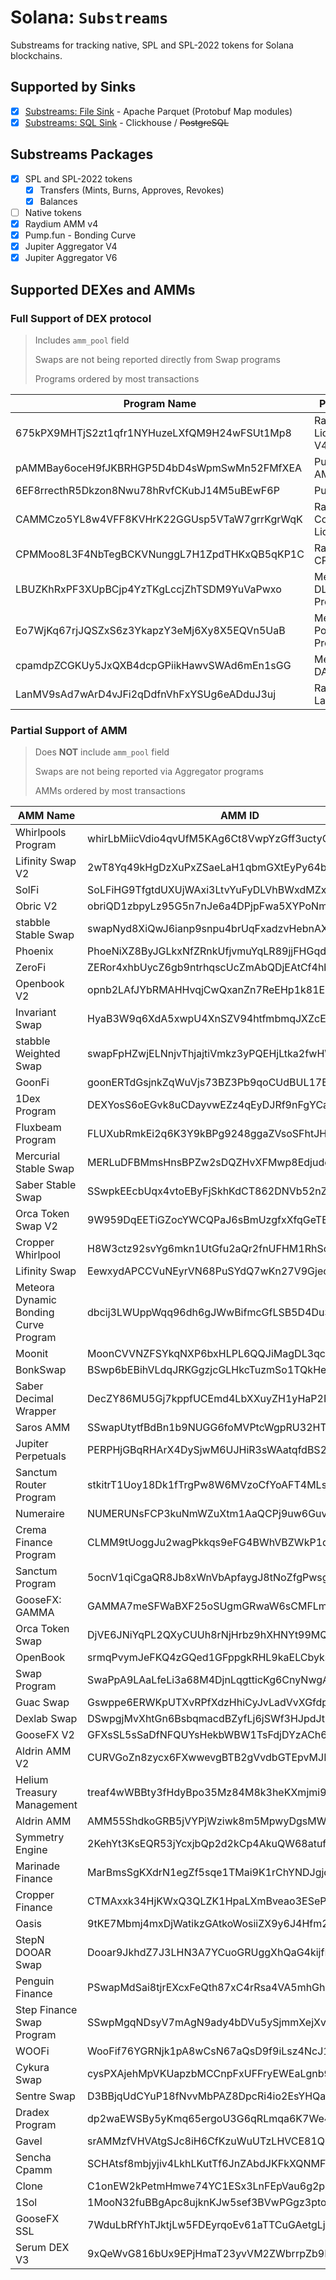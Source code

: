 # Solana: `Substreams`

Substreams for tracking native, SPL and SPL-2022 tokens for Solana blockchains.

## Supported by Sinks

- [x] [Substreams: File Sink](https://github.com/streamingfast/substreams-sink-files) - Apache Parquet (Protobuf Map modules)
- [x] [Substreams: SQL Sink](https://github.com/streamingfast/substreams-sink-sql) - Clickhouse / ~~PostgreSQL~~

## Substreams Packages

- [x] SPL and SPL-2022 tokens
  - [x] Transfers (Mints, Burns, Approves, Revokes)
  - [x] Balances
- [ ] Native tokens
- [x] Raydium AMM v4
- [x] Pump.fun - Bonding Curve
- [x] Jupiter Aggregator V4
- [x] Jupiter Aggregator V6

## Supported DEXes and AMMs

### Full Support of DEX protocol

> Includes `amm_pool` field
>
> Swaps are not being reported directly from Swap programs
>
> Programs ordered by most transactions

| Program Name | Program ID |
|------------|--------------|
| 675kPX9MHTjS2zt1qfr1NYHuzeLXfQM9H24wFSUt1Mp8 | Raydium Liquidity Pool V4 |
| pAMMBay6oceH9fJKBRHGP5D4bD4sWpmSwMn52FMfXEA | Pump.fun AMM |
| 6EF8rrecthR5Dkzon8Nwu78hRvfCKubJ14M5uBEwF6P | Pump.fun |
| CAMMCzo5YL8w4VFF8KVHrK22GGUsp5VTaW7grrKgrWqK | Raydium Concentrated Liquidity |
| CPMMoo8L3F4NbTegBCKVNunggL7H1ZpdTHKxQB5qKP1C | Raydium CPMM |
| LBUZKhRxPF3XUpBCjp4YzTKgLccjZhTSDM9YuVaPwxo | Meteora DLMM Program |
| Eo7WjKq67rjJQSZxS6z3YkapzY3eMj6Xy8X5EQVn5UaB | Meteora Pools Program |
| cpamdpZCGKUy5JxQXB4dcpGPiikHawvSWAd6mEn1sGG | Meteora DAMM v2 |
| LanMV9sAd7wArD4vJFi2qDdfnVhFxYSUg6eADduJ3uj | Raydium Launchpad |

### Partial Support of AMM

> Does **NOT** include `amm_pool` field
>
> Swaps are not being reported via Aggregator programs
>
> AMMs ordered by most transactions

| AMM Name | AMM ID |
|-----|--------------|
| Whirlpools Program | whirLbMiicVdio4qvUfM5KAg6Ct8VwpYzGff3uctyCc |
| Lifinity Swap V2 | 2wT8Yq49kHgDzXuPxZSaeLaH1qbmGXtEyPy64bL7aD3c |
| SolFi | SoLFiHG9TfgtdUXUjWAxi3LtvYuFyDLVhBWxdMZxyCe |
| Obric V2 | obriQD1zbpyLz95G5n7nJe6a4DPjpFwa5XYPoNm113y |
| stabble Stable Swap | swapNyd8XiQwJ6ianp9snpu4brUqFxadzvHebnAXjJZ |
| Phoenix | PhoeNiXZ8ByJGLkxNfZRnkUfjvmuYqLR89jjFHGqdXY |
| ZeroFi | ZERor4xhbUycZ6gb9ntrhqscUcZmAbQDjEAtCf4hbZY |
| Openbook V2 | opnb2LAfJYbRMAHHvqjCwQxanZn7ReEHp1k81EohpZb |
| Invariant Swap | HyaB3W9q6XdA5xwpU4XnSZV94htfmbmqJXZcEbRaJutt |
| stabble Weighted Swap | swapFpHZwjELNnjvThjajtiVmkz3yPQEHjLtka2fwHW |
| GoonFi | goonERTdGsjnkZqWuVjs73BZ3Pb9qoCUdBUL17BnS5j |
| 1Dex Program | DEXYosS6oEGvk8uCDayvwEZz4qEyDJRf9nFgYCaqPMTm |
| Fluxbeam Program | FLUXubRmkEi2q6K3Y9kBPg9248ggaZVsoSFhtJHSrm1X |
| Mercurial Stable Swap | MERLuDFBMmsHnsBPZw2sDQZHvXFMwp8EdjudcU2HKky |
| Saber Stable Swap | SSwpkEEcbUqx4vtoEByFjSkhKdCT862DNVb52nZg1UZ |
| Orca Token Swap V2 | 9W959DqEETiGZocYWCQPaJ6sBmUzgfxXfqGeTEdp3aQP |
| Cropper Whirlpool | H8W3ctz92svYg6mkn1UtGfu2aQr2fnUFHM1RhScEtQDt |
| Lifinity Swap | EewxydAPCCVuNEyrVN68PuSYdQ7wKn27V9Gjeoi8dy3S |
| Meteora Dynamic Bonding Curve Program | dbcij3LWUppWqq96dh6gJWwBifmcGfLSB5D4DuSMaqN |
| Moonit | MoonCVVNZFSYkqNXP6bxHLPL6QQJiMagDL3qcqUQTrG |
| BonkSwap | BSwp6bEBihVLdqJRKGgzjcGLHkcTuzmSo1TQkHepzH8p |
| Saber Decimal Wrapper | DecZY86MU5Gj7kppfUCEmd4LbXXuyZH1yHaP2NTqdiZB |
| Saros AMM | SSwapUtytfBdBn1b9NUGG6foMVPtcWgpRU32HToDUZr |
| Jupiter Perpetuals | PERPHjGBqRHArX4DySjwM6UJHiR3sWAatqfdBS2qQJu |
| Sanctum Router Program | stkitrT1Uoy18Dk1fTrgPw8W6MVzoCfYoAFT4MLsmhq |
| Numeraire | NUMERUNsFCP3kuNmWZuXtm1AaQCPj9uw6Guv2Ekoi5P |
| Crema Finance Program | CLMM9tUoggJu2wagPkkqs9eFG4BWhVBZWkP1qv3Sp7tR |
| Sanctum Program | 5ocnV1qiCgaQR8Jb8xWnVbApfaygJ8tNoZfgPwsgx9kx |
| GooseFX: GAMMA | GAMMA7meSFWaBXF25oSUgmGRwaW6sCMFLmBNiMSdbHVT |
| Orca Token Swap | DjVE6JNiYqPL2QXyCUUh8rNjHrbz9hXHNYt99MQ59qw1 |
| OpenBook | srmqPvymJeFKQ4zGQed1GFppgkRHL9kaELCbyksJtPX |
| Swap Program | SwaPpA9LAaLfeLi3a68M4DjnLqgtticKg6CnyNwgAC8 |
| Guac Swap | Gswppe6ERWKpUTXvRPfXdzHhiCyJvLadVvXGfdpBqcE1 |
| Dexlab Swap | DSwpgjMvXhtGn6BsbqmacdBZyfLj6jSWf3HJpdJtmg6N |
| GooseFX V2 | GFXsSL5sSaDfNFQUYsHekbWBW1TsFdjDYzACh62tEHxn |
| Aldrin AMM V2 | CURVGoZn8zycx6FXwwevgBTB2gVvdbGTEpvMJDbgs2t4 |
| Helium Treasury Management | treaf4wWBBty3fHdyBpo35Mz84M8k3heKXmjmi9vFt5 |
| Aldrin AMM | AMM55ShdkoGRB5jVYPjWziwk8m5MpwyDgsMWHaMSQWH6 |
| Symmetry Engine | 2KehYt3KsEQR53jYcxjbQp2d2kCp4AkuQW68atufRwSr |
| Marinade Finance | MarBmsSgKXdrN1egZf5sqe1TMai9K1rChYNDJgjq7aD |
| Cropper Finance | CTMAxxk34HjKWxQ3QLZK1HpaLXmBveao3ESePXbiyfzh |
| Oasis | 9tKE7Mbmj4mxDjWatikzGAtkoWosiiZX9y6J4Hfm2R8H |
| StepN DOOAR Swap | Dooar9JkhdZ7J3LHN3A7YCuoGRUggXhQaG4kijfLGU2j |
| Penguin Finance | PSwapMdSai8tjrEXcxFeQth87xC4rRsa4VA5mhGhXkP |
| Step Finance Swap Program | SSwpMgqNDsyV7mAgN9ady4bDVu5ySjmmXejXvy2vLt1 |
| WOOFi | WooFif76YGRNjk1pA8wCsN67aQsD9f9iLsz4NcJ1AVb |
| Cykura Swap | cysPXAjehMpVKUapzbMCCnpFxUFFryEWEaLgnb9NrR8 |
| Sentre Swap | D3BBjqUdCYuP18fNvvMbPAZ8DpcRi4io2EsYHQawJDag |
| Dradex Program | dp2waEWSBy5yKmq65ergoU3G6qRLmqa6K7We4rZSKph |
| Gavel | srAMMzfVHVAtgSJc8iH6CfKzuWuUTzLHVCE81QU1rgi |
| Sencha Cpamm | SCHAtsf8mbjyjiv4LkhLKutTf6JnZAbdJKFkXQNMFHZ |
| Clone | C1onEW2kPetmHmwe74YC1ESx3LnFEpVau6g2pg4fHycr |
| 1Sol | 1MooN32fuBBgApc8ujknKJw5sef3BVwPGgz3pto1BAh |
| GooseFX SSL | 7WduLbRfYhTJktjLw5FDEyrqoEv61aTTCuGAetgLjzN5 |
| Serum DEX V3 | 9xQeWvG816bUx9EPjHmaT23yvVM2ZWbrrpZb9PusVFin |

